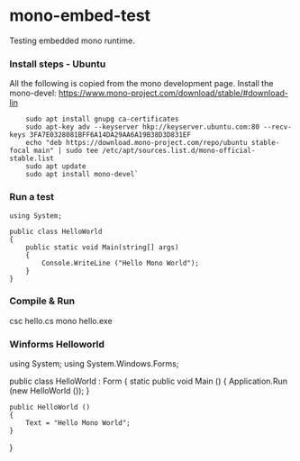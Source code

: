 # mono-embed-test
Testing embedded mono runtime.

### Install steps - Ubuntu
All the following is copied from the mono development page.
Install the mono-devel:
https://www.mono-project.com/download/stable/#download-lin
```
    sudo apt install gnupg ca-certificates
    sudo apt-key adv --keyserver hkp://keyserver.ubuntu.com:80 --recv-keys 3FA7E0328081BFF6A14DA29AA6A19B38D3D831EF
    echo "deb https://download.mono-project.com/repo/ubuntu stable-focal main" | sudo tee /etc/apt/sources.list.d/mono-official-stable.list
    sudo apt update
    sudo apt install mono-devel`
```
### Run a test
    using System;

    public class HelloWorld
    {
        public static void Main(string[] args)
        {
            Console.WriteLine ("Hello Mono World");
        }
    }

### Compile & Run
csc hello.cs
mono hello.exe

### Winforms Helloworld
using System;
using System.Windows.Forms;

public class HelloWorld : Form
{
    static public void Main ()
    {
        Application.Run (new HelloWorld ());
    }

    public HelloWorld ()
    {
        Text = "Hello Mono World";
    }
}